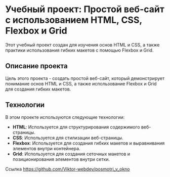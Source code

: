 # Учебный проект: Простой веб-сайт с использованием HTML, CSS, Flexbox и Grid

Этот учебный проект создан для изучения основ HTML и CSS, а также практики использования гибких макетов с помощью Flexbox и Grid.

## Описание проекта

Цель этого проекта - создать простой веб-сайт, который демонстрирует понимание основ HTML и CSS, а также использование Flexbox и Grid для создания гибких макетов.

## Технологии

В этом проекте используются следующие технологии:

- **HTML**: Используется для структурирования содержимого веб-страницы.
- **CSS**: Используется для стилизации веб-страницы.
- **Flexbox**: Используется для создания гибких макетов и выравнивания элементов внутри контейнера.
- **Grid**: Используется для создания сеточных макетов и позиционирования элементов внутри сетки.



Ссылка https://github.com/Viktor-webdev/posmotri_v_okno
